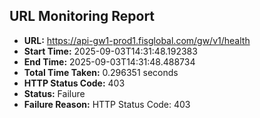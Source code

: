 ## URL Monitoring Report

- **URL:** https://api-gw1-prod1.fisglobal.com/gw/v1/health
- **Start Time:** 2025-09-03T14:31:48.192383
- **End Time:** 2025-09-03T14:31:48.488734
- **Total Time Taken:** 0.296351 seconds
- **HTTP Status Code:** 403
- **Status:** Failure
- **Failure Reason:** HTTP Status Code: 403
